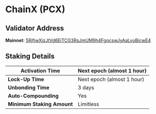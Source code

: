# ChainX (PCX)

## **Validator Address**

**Mainnet**: [5RjfjwXjzJtVd6EiTCG3RsJmUM9h4FgocswJyAaLvuBicwE4](https://scan.chainx.org/nodeDetails/5RjfjwXjzJtVd6EiTCG3RsJmUM9h4FgocswJyAaLvuBicwE4)

## Staking Details

| **Activation Time**        | Next epoch (almost 1 hour) |
| -------------------------- | -------------------------- |
| **Lock-Up Time**           | Next epoch (almost 1 hour) |
| **Unbonding Time**         | 3 days                     |
| **Auto-Compounding**       | Yes                        |
| **Minimum Staking Amount** | Limitless                  |

